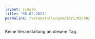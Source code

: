 ```yaml
---
layout: single
title: "08.02.2021"
permalink: /veranstaltungen/2021/02/08/
---
```


Keine Veranstaltung an diesem Tag.
